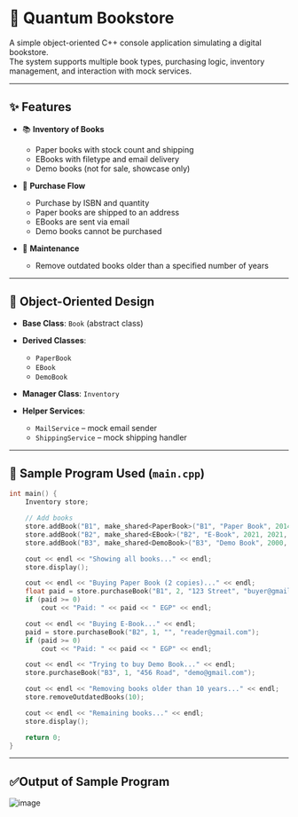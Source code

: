 # 📘 Quantum Bookstore

A simple object-oriented C++ console application simulating a digital bookstore.  
The system supports multiple book types, purchasing logic, inventory management, and interaction with mock services.

---

## ✨ Features

- 📚 **Inventory of Books**
  - Paper books with stock count and shipping
  - EBooks with filetype and email delivery
  - Demo books (not for sale, showcase only)

- 🛒 **Purchase Flow**
  - Purchase by ISBN and quantity
  - Paper books are shipped to an address
  - EBooks are sent via email
  - Demo books cannot be purchased

- 🧹 **Maintenance**
  - Remove outdated books older than a specified number of years

---

## 🧱 Object-Oriented Design

- **Base Class**: `Book` (abstract class)
- **Derived Classes**:
  - `PaperBook`
  - `EBook`
  - `DemoBook`

- **Manager Class**: `Inventory`
- **Helper Services**:
  - `MailService` – mock email sender
  - `ShippingService` – mock shipping handler

---

## 🧪 Sample Program Used (`main.cpp`)

```cpp
int main() {
    Inventory store;

    // Add books
    store.addBook("B1", make_shared<PaperBook>("B1", "Paper Book", 2014, 2014, 120.0, 10));
    store.addBook("B2", make_shared<EBook>("B2", "E-Book", 2021, 2021, 80.0, true, "pdf"));
    store.addBook("B3", make_shared<DemoBook>("B3", "Demo Book", 2000, 2000, 0.0, false));

    cout << endl << "Showing all books..." << endl;
    store.display();

    cout << endl << "Buying Paper Book (2 copies)..." << endl;
    float paid = store.purchaseBook("B1", 2, "123 Street", "buyer@gmail.com");
    if (paid >= 0)
        cout << "Paid: " << paid << " EGP" << endl;

    cout << endl << "Buying E-Book..." << endl;
    paid = store.purchaseBook("B2", 1, "", "reader@gmail.com");
    if (paid >= 0)
        cout << "Paid: " << paid << " EGP" << endl;

    cout << endl << "Trying to buy Demo Book..." << endl;
    store.purchaseBook("B3", 1, "456 Road", "demo@gmail.com");

    cout << endl << "Removing books older than 10 years..." << endl;
    store.removeOutdatedBooks(10);

    cout << endl << "Remaining books..." << endl;
    store.display();

    return 0;
}

```
---
## ✅Output of Sample Program
![image](https://github.com/user-attachments/assets/263552dd-d47a-4a49-a89c-fe58e1d31172)
